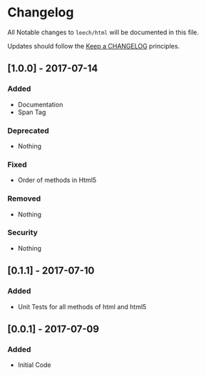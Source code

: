 # Changelog

All Notable changes to `leech/html` will be documented in this file.

Updates should follow the [Keep a CHANGELOG](http://keepachangelog.com/) principles.

## [1.0.0] - 2017-07-14

### Added
- Documentation
- Span Tag

### Deprecated
- Nothing

### Fixed
- Order of methods in Html5

### Removed
- Nothing

### Security
- Nothing


## [0.1.1] - 2017-07-10

### Added
- Unit Tests for all methods of html and html5


## [0.0.1] - 2017-07-09

### Added
- Initial Code
